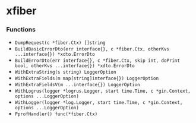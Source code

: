 # xfiber

### Functions

+ `DumpRequest(c *fiber.Ctx) []string`
+ `BuildBasicErrorDto(err interface{}, c *fiber.Ctx, otherKvs ...interface{}) *xdto.ErrorDto`
+ `BuildErrorDto(err interface{}, c *fiber.Ctx, skip int, doPrint bool, otherKvs ...interface{}) *xdto.ErrorDto`
+ `WithExtraString(s string) LoggerOption`
+ `WithExtraFields(m map[string]interface{}) LoggerOption`
+ `WithExtraFieldsV(m ...interface{}) LoggerOption`
+ `WithLogrus(logger *logrus.Logger, start time.Time, c *gin.Context, options ...LoggerOption)`
+ `WithLogger(logger *log.Logger, start time.Time, c *gin.Context, options ...LoggerOption)`
+ `PprofHandler() func(*fiber.Ctx)`
